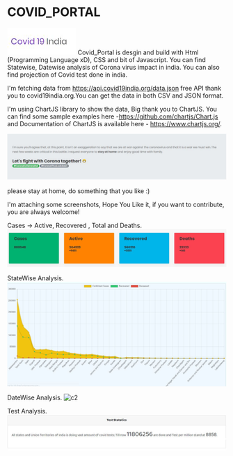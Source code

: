 # COVID_PORTAL
![Covid Portal](/Images/Title.JPG)
Covid_Portal is desgin and build with Html (Programming Language xD), CSS and bit of Javascript. You can find Statewise, Datewise analysis of Corona virus impact in india.
You can also find projection of Covid test done in india.

I'm fetching data from https://api.covid19india.org/data.json free API thank you to covid19india.org.You can get the data in both CSV and JSON format. 

I'm using ChartJS library to show the data, Big thank you to ChartJS. You can find some sample examples here -https://github.com/chartjs/Chart.js and Documentation of ChartJS is 
available here - https://www.chartjs.org/.

![Co](/Images/image1.JPG)

please stay at home, do something that you like :) 

I'm attaching some screenshots, Hope You Like it, if you want to contribute, you are always welcome! 

Cases -> Active, Recovered , Total and Deaths.
![co](/Images/counts.JPG)

StateWise Analysis.
![c1](/Images/st1.JPG)

DateWise Analysis.
![c2](/Images/d1.JPG)

Test Analysis.
![c3](/Images/test.JPG)

